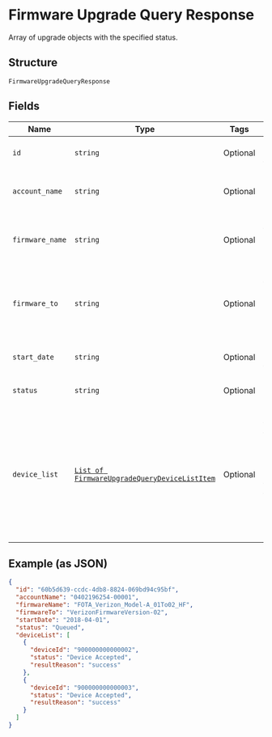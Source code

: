 
# Firmware Upgrade Query Response

Array of upgrade objects with the specified status.

## Structure

`FirmwareUpgradeQueryResponse`

## Fields

| Name | Type | Tags | Description |
|  --- | --- | --- | --- |
| `id` | `string` | Optional | The unique identifier for this upgrade. |
| `account_name` | `string` | Optional | Account identifier in "##########-#####". |
| `firmware_name` | `string` | Optional | The name of the firmware image that will be used for the upgrade. |
| `firmware_to` | `string` | Optional | The name of the firmware version that will be on the devices after a successful upgrade. |
| `start_date` | `string` | Optional | The intended start date for the upgrade. |
| `status` | `string` | Optional | The current status of the upgrade |
| `device_list` | [`List of FirmwareUpgradeQueryDeviceListItem`](../../doc/models/firmware-upgrade-query-device-list-item.md) | Optional | A JSON object for each device that was included in the upgrade, showing the device IMEI, the status of the upgrade, and additional information about the status. |

## Example (as JSON)

```json
{
  "id": "60b5d639-ccdc-4db8-8824-069bd94c95bf",
  "accountName": "0402196254-00001",
  "firmwareName": "FOTA_Verizon_Model-A_01To02_HF",
  "firmwareTo": "VerizonFirmwareVersion-02",
  "startDate": "2018-04-01",
  "status": "Queued",
  "deviceList": [
    {
      "deviceId": "900000000000002",
      "status": "Device Accepted",
      "resultReason": "success"
    },
    {
      "deviceId": "900000000000003",
      "status": "Device Accepted",
      "resultReason": "success"
    }
  ]
}
```

